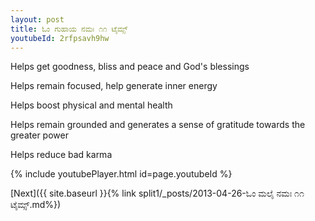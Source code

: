 ```yaml
---
layout: post
title: ಓಂ ಗುಹಾಯ ನಮಃ ೧೧ ಟೈಮ್ಸ್
youtubeId: 2rfpsavh9hw
---
```

 
 
Helps get goodness, bliss and peace and God's blessings
 
Helps remain focused, help generate inner energy 
 
Helps boost physical and mental health 
 
Helps remain grounded and generates a sense of gratitude towards the greater power 
 
Helps reduce bad karma
 
 
 
 


{% include youtubePlayer.html id=page.youtubeId %}
 
[Next]({{ site.baseurl }}{% link  split1/_posts/2013-04-26-ಓಂ ಮಲೈ ನಮಃ ೧೧ ಟೈಮ್ಸ್.md%})
 
